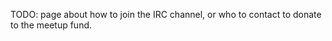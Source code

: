 <!-- 
.. title: Helping Out
.. slug: helping-out
.. date: 2015-09-08 00:47:11 UTC
.. tags: 
.. category: 
.. link: 
.. description: 
.. type: text
-->

TODO: page about how to join the IRC channel, or who to contact to donate to the meetup fund.
